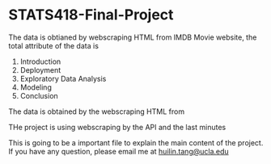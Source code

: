 # STATS418-Final-Project


The data is obtianed by webscraping HTML from IMDB Movie website, the total attribute of the data is 


1. Introduction
2. Deployment
3. Exploratory Data Analysis 
4. Modeling 
5. Conclusion

The data is obtained by the webscraping HTML from 


THe project is using webscraping by the API and the last minutes 

This is going to be a important file to explain the main content of the project.
If you have any question, please email me at huilin.tang@ucla.edu
